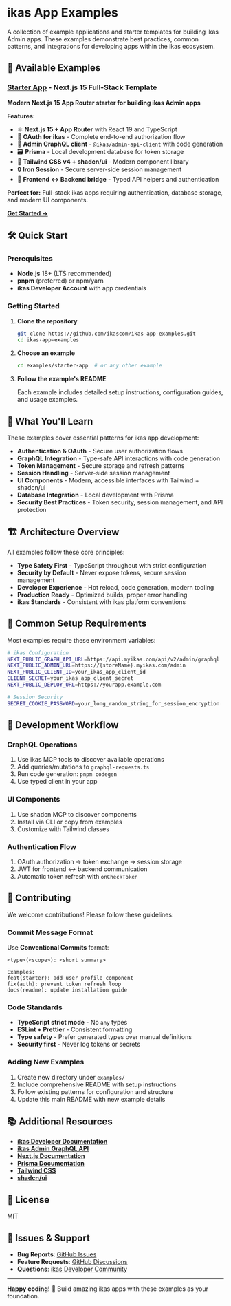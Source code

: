 # ikas App Examples

A collection of example applications and starter templates for building ikas Admin apps. These examples demonstrate best practices, common patterns, and integrations for developing apps within the ikas ecosystem.

## 🚀 Available Examples

### [Starter App](./examples/starter-app/) - Next.js 15 Full-Stack Template

**Modern Next.js 15 App Router starter for building ikas Admin apps**

**Features:**
- ⚛️ **Next.js 15 + App Router** with React 19 and TypeScript
- 🔐 **OAuth for ikas** - Complete end-to-end authorization flow
- 📡 **Admin GraphQL client** - `@ikas/admin-api-client` with code generation
- 🗃️ **Prisma** - Local development database for token storage
- 🎨 **Tailwind CSS v4 + shadcn/ui** - Modern component library
- 🔒 **Iron Session** - Secure server-side session management
- 🌉 **Frontend ↔ Backend bridge** - Typed API helpers and authentication

**Perfect for:** Full-stack ikas apps requiring authentication, database storage, and modern UI components.

**[Get Started →](./examples/starter-app/README.md)**

## 🛠️ Quick Start

### Prerequisites

- **Node.js** 18+ (LTS recommended)
- **pnpm** (preferred) or npm/yarn
- **ikas Developer Account** with app credentials

### Getting Started

1. **Clone the repository**
   ```bash
   git clone https://github.com/ikascom/ikas-app-examples.git
   cd ikas-app-examples
   ```

2. **Choose an example**
   ```bash
   cd examples/starter-app  # or any other example
   ```

3. **Follow the example's README**
   
   Each example includes detailed setup instructions, configuration guides, and usage examples.

## 📖 What You'll Learn

These examples cover essential patterns for ikas app development:

- **Authentication & OAuth** - Secure user authorization flows
- **GraphQL Integration** - Type-safe API interactions with code generation
- **Token Management** - Secure storage and refresh patterns
- **Session Handling** - Server-side session management
- **UI Components** - Modern, accessible interfaces with Tailwind + shadcn/ui
- **Database Integration** - Local development with Prisma
- **Security Best Practices** - Token security, session management, and API protection

## 🏗️ Architecture Overview

All examples follow these core principles:

- **Type Safety First** - TypeScript throughout with strict configuration
- **Security by Default** - Never expose tokens, secure session management
- **Developer Experience** - Hot reload, code generation, modern tooling
- **Production Ready** - Optimized builds, proper error handling
- **ikas Standards** - Consistent with ikas platform conventions

## 🔧 Common Setup Requirements

Most examples require these environment variables:

```bash
# ikas Configuration
NEXT_PUBLIC_GRAPH_API_URL=https://api.myikas.com/api/v2/admin/graphql
NEXT_PUBLIC_ADMIN_URL=https://{storeName}.myikas.com/admin
NEXT_PUBLIC_CLIENT_ID=your_ikas_app_client_id
CLIENT_SECRET=your_ikas_app_client_secret
NEXT_PUBLIC_DEPLOY_URL=https://yourapp.example.com

# Session Security
SECRET_COOKIE_PASSWORD=your_long_random_string_for_session_encryption
```

## 🧠 Development Workflow

### GraphQL Operations
1. Use ikas MCP tools to discover available operations
2. Add queries/mutations to `graphql-requests.ts`
3. Run code generation: `pnpm codegen`
4. Use typed client in your app

### UI Components
1. Use shadcn MCP to discover components
2. Install via CLI or copy from examples
3. Customize with Tailwind classes

### Authentication Flow
1. OAuth authorization → token exchange → session storage
2. JWT for frontend ↔ backend communication
3. Automatic token refresh with `onCheckToken`

## 🤝 Contributing

We welcome contributions! Please follow these guidelines:

### Commit Message Format
Use **Conventional Commits** format:

```
<type>(<scope>): <short summary>

Examples:
feat(starter): add user profile component
fix(auth): prevent token refresh loop
docs(readme): update installation guide
```

### Code Standards
- **TypeScript strict mode** - No `any` types
- **ESLint + Prettier** - Consistent formatting
- **Type safety** - Prefer generated types over manual definitions
- **Security first** - Never log tokens or secrets

### Adding New Examples
1. Create new directory under `examples/`
2. Include comprehensive README with setup instructions
3. Follow existing patterns for configuration and structure
4. Update this main README with new example details

## 📚 Additional Resources

- **[ikas Developer Documentation](https://builders.ikas.com)**
- **[ikas Admin GraphQL API](https://api.myikas.com/api/v2/admin/graphql)**
- **[Next.js Documentation](https://nextjs.org/docs)**
- **[Prisma Documentation](https://www.prisma.io/docs)**
- **[Tailwind CSS](https://tailwindcss.com/docs)**
- **[shadcn/ui](https://ui.shadcn.com)**

## 📝 License

MIT

## 🐛 Issues & Support

- **Bug Reports**: [GitHub Issues](https://github.com/ikascom/ikas-app-examples/issues)
- **Feature Requests**: [GitHub Discussions](https://github.com/ikascom/ikas-app-examples/discussions)
- **Questions**: [ikas Developer Community](https://join.slack.com/t/ikasbuilders/shared_invite/zt-3a64uh6zo-taCr2wiZC5WlvKfdDt3SvQ)

---

**Happy coding!** 🚀 Build amazing ikas apps with these examples as your foundation.
